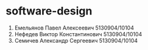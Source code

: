 # software-design

1. Емельянов Павел Алексеевич 5130904/10104
2. Нефедев Виктор Константинович 5130904/10104
3. Семичев Александр Сергеевич 5130904/10104
